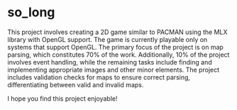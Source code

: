 # so_long

This project involves creating a 2D game similar to PACMAN using the MLX library with OpenGL support. The game is currently playable only on systems that support OpenGL. The primary focus of the project is on map parsing, which constitutes 70% of the work. Additionally, 10% of the project involves event handling, while the remaining tasks include finding and implementing appropriate images and other minor elements. The project includes validation checks for maps to ensure correct parsing, differentiating between valid and invalid maps.

I hope you find this project enjoyable!
